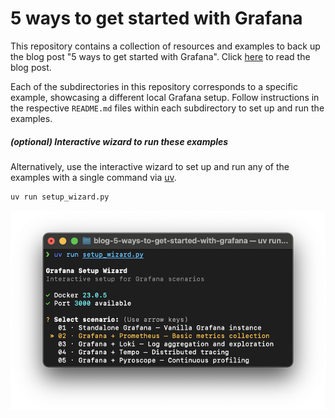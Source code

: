 # 5 ways to get started with Grafana

This repository contains a collection of resources and examples to back up the blog post "5 ways to get started with Grafana".
Click [here](https://quesma.com/blog-detail/5-grafana-docker-examples-to-get-started-with-metrics-logs-and-traces) to read the blog post.


Each of the subdirectories in this repository corresponds to a specific example, showcasing a different local Grafana setup.
Follow instructions in the respective `README.md` files within each subdirectory to set up and run the examples.



##### (optional) Interactive wizard to run these examples
Alternatively, use the interactive wizard to set up and run any of the examples with a single command via [uv](https://docs.astral.sh/uv/guides/scripts/).

```bash
uv run setup_wizard.py
```

![uv run setup_wizard.py](./setup_wizard.png)
